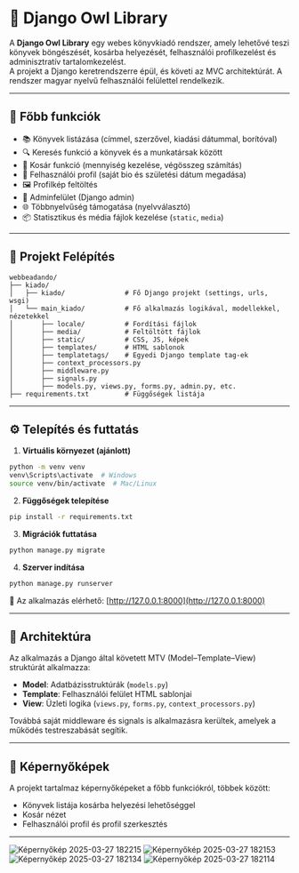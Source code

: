 # 🦉 Django Owl Library

A **Django Owl Library** egy webes könyvkiadó rendszer, amely lehetővé teszi könyvek böngészését, kosárba helyezését, felhasználói profilkezelést és adminisztratív tartalomkezelést.  
A projekt a Django keretrendszerre épül, és követi az MVC architektúrát. A rendszer magyar nyelvű felhasználói felülettel rendelkezik.

---

## 🎯 Főbb funkciók

- 📚 Könyvek listázása (címmel, szerzővel, kiadási dátummal, borítóval)
- 🔍 Keresés funkció a könyvek és a munkatársak között
- 🛒 Kosár funkció (mennyiség kezelése, végösszeg számítás)
- 👤 Felhasználói profil (saját bio és születési dátum megadása)
- 🖼️ Profilkép feltöltés
- 🧾 Adminfelület (Django admin)
- 🌐 Többnyelvűség támogatása (nyelvválasztó)
- 📦 Statisztikus és média fájlok kezelése (`static`, `media`)

---

## 📁 Projekt Felépítés

```
webbeadando/
├── kiado/
│   ├── kiado/               # Fő Django projekt (settings, urls, wsgi)
│   └── main_kiado/          # Fő alkalmazás logikával, modellekkel, nézetekkel
│       ├── locale/          # Fordítási fájlok
│       ├── media/           # Feltöltött fájlok
│       ├── static/          # CSS, JS, képek
│       ├── templates/       # HTML sablonok
│       ├── templatetags/    # Egyedi Django template tag-ek
│       ├── context_processors.py
│       ├── middleware.py
│       ├── signals.py
│       ├── models.py, views.py, forms.py, admin.py, etc.
├── requirements.txt         # Függőségek listája
```

---

## ⚙️ Telepítés és futtatás

1. **Virtuális környezet (ajánlott)**

```bash
python -m venv venv
venv\Scripts\activate  # Windows
source venv/bin/activate  # Mac/Linux
```

2. **Függőségek telepítése**

```bash
pip install -r requirements.txt
```

3. **Migrációk futtatása**

```bash
python manage.py migrate
```

4. **Szerver indítása**

```bash
python manage.py runserver
```

📍 Az alkalmazás elérhető: [http://127.0.0.1:8000](http://127.0.0.1:8000)

---

## 🧠 Architektúra

Az alkalmazás a Django által követett MTV (Model–Template–View) struktúrát alkalmazza:

- **Model**: Adatbázisstruktúrák (`models.py`)
- **Template**: Felhasználói felület HTML sablonjai
- **View**: Üzleti logika (`views.py`, `forms.py`, `context_processors.py`)

Továbbá saját middleware és signals is alkalmazásra kerültek, amelyek a működés testreszabását segítik.

---





## 👀 Képernyőképek

A projekt tartalmaz képernyőképeket a főbb funkciókról, többek között:
- Könyvek listája kosárba helyezési lehetőséggel
- Kosár nézet
- Felhasználói profil és profil szerkesztés

---
![Képernyőkép 2025-03-27 182215](https://github.com/user-attachments/assets/d86ff4d3-acb6-4a31-8052-166728c530fe)
![Képernyőkép 2025-03-27 182153](https://github.com/user-attachments/assets/5ca173f5-605f-4c60-a3db-c16ba97988cc)
![Képernyőkép 2025-03-27 182134](https://github.com/user-attachments/assets/b6e1ca11-fe7e-4251-9aed-cc6186e8a4d4)
![Képernyőkép 2025-03-27 182114](https://github.com/user-attachments/assets/f74a4fdb-b1fc-4fd9-96a7-f70490760611)
